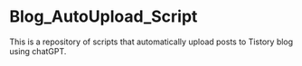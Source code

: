 # Blog_AutoUpload_Script
This is a repository of scripts that automatically upload posts to Tistory blog using chatGPT.
